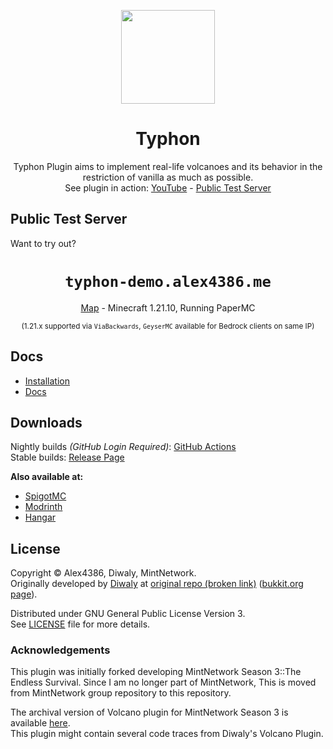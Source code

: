 <p align="center">
<img height="150px" src="https://github.com/Alex4386/Typhon/assets/27724108/b09b204f-344f-4550-b844-3bfab731684c" />
</p>

<h1 align="center">
Typhon
</h1>
<p align="center">
Typhon Plugin aims to implement real-life volcanoes and its behavior in the restriction of vanilla as much as possible.<br>
See plugin in action: <a href="https://www.youtube.com/watch?v=DDnQDAdq1Ok">YouTube</a> - <a href="#public-test-server">Public Test Server</a>
</p>

<!-- Removing this for now, since there was no legal action going about this coming up later on -->
<!--
> [!WARNING]  
> **This plugin will not be maintained anymore!**  
> Due to [possible legal restrictions in South Korea against mods and plugins against the Minecraft private servers](https://www.youtube.com/watch?v=b3OI7TxT-Bw),  
> requiring all mods and plugins are potentially required to get a "license" for development.  
>  
> This plugin will NOT be maintained anymore to avoid legal issues arising from this plugin.  
> This plugin will be archived from now. if you need so and you have enough legal ground, fork it. Thanks.    
-->

## Public Test Server
Want to try out?

<h1 align="center"><code>typhon-demo.alex4386.me</code></h1>
<p align="center"><a href="https://typhon-map.alex4386.me/">Map</a> - Minecraft 1.21.10, Running PaperMC</p>  
<p align="center"><sup>(1.21.x supported via <code>ViaBackwards</code>, <code>GeyserMC</code> available for Bedrock clients on same IP)</sup></p>

## Docs
- [Installation](/.github/docs/installation.md)
- [Docs](/DOCS.md)

## Downloads
Nightly builds *(GitHub Login Required)*: [GitHub Actions](https://github.com/Alex4386/Typhon-Plugin/actions/workflows/maven.yml)  
Stable builds: [Release Page](https://github.com/Alex4386/Typhon-Plugin/releases/latest)

**Also available at:**
- [SpigotMC](https://www.spigotmc.org/resources/typhon.91748/)
- [Modrinth](https://modrinth.com/plugin/typhon)
- [Hangar](https://hangar.papermc.io/Alex4386/Typhon)

## License
Copyright &copy; Alex4386, Diwaly, MintNetwork.  
Originally developed by [Diwaly](https://github.com/diwaly) at [original repo (broken link)](https://bitbucket.org/diwaly/volcano/src/default/) ([bukkit.org page](https://dev.bukkit.org/projects/volcano)).  
  
Distributed under GNU General Public License Version 3.  
See [LICENSE](LICENSE) file for more details.  

### Acknowledgements  
This plugin was initially forked developing MintNetwork Season 3::The Endless Survival.
Since I am no longer part of MintNetwork, This is moved from MintNetwork group repository to this repository.  

The archival version of Volcano plugin for MintNetwork Season 3 is available [here](https://github.com/Alex4386-vault/ultimateVolcano).  
This plugin might contain several code traces from Diwaly's Volcano Plugin.  


